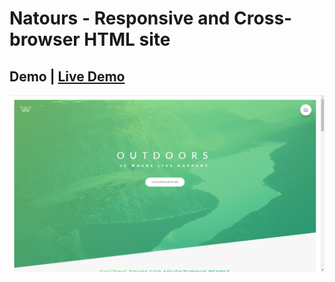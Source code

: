 # Natours - Responsive and Cross-browser HTML site

## Demo | [Live Demo](https://deebov.github.io/Natours/)
![enter image description here](https://github.com/deebov/Natours/blob/master/assets/img/app.png?raw=true)
